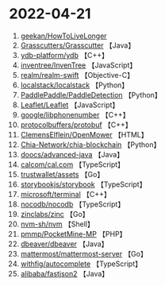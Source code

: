 # 2022-04-21

1. [geekan/HowToLiveLonger](https://github.com/geekan/HowToLiveLonger) 
2. [Grasscutters/Grasscutter](https://github.com/Grasscutters/Grasscutter) 【Java】
3. [ydb-platform/ydb](https://github.com/ydb-platform/ydb) 【C++】
4. [inventree/InvenTree](https://github.com/inventree/InvenTree) 【JavaScript】
5. [realm/realm-swift](https://github.com/realm/realm-swift) 【Objective-C】
6. [localstack/localstack](https://github.com/localstack/localstack) 【Python】
7. [PaddlePaddle/PaddleDetection](https://github.com/PaddlePaddle/PaddleDetection) 【Python】
8. [Leaflet/Leaflet](https://github.com/Leaflet/Leaflet) 【JavaScript】
9. [google/libphonenumber](https://github.com/google/libphonenumber) 【C++】
10. [protocolbuffers/protobuf](https://github.com/protocolbuffers/protobuf) 【C++】
11. [ClemensElflein/OpenMower](https://github.com/ClemensElflein/OpenMower) 【HTML】
12. [Chia-Network/chia-blockchain](https://github.com/Chia-Network/chia-blockchain) 【Python】
13. [doocs/advanced-java](https://github.com/doocs/advanced-java) 【Java】
14. [calcom/cal.com](https://github.com/calcom/cal.com) 【TypeScript】
15. [trustwallet/assets](https://github.com/trustwallet/assets) 【Go】
16. [storybookjs/storybook](https://github.com/storybookjs/storybook) 【TypeScript】
17. [microsoft/terminal](https://github.com/microsoft/terminal) 【C++】
18. [nocodb/nocodb](https://github.com/nocodb/nocodb) 【TypeScript】
19. [zinclabs/zinc](https://github.com/zinclabs/zinc) 【Go】
20. [nvm-sh/nvm](https://github.com/nvm-sh/nvm) 【Shell】
21. [pmmp/PocketMine-MP](https://github.com/pmmp/PocketMine-MP) 【PHP】
22. [dbeaver/dbeaver](https://github.com/dbeaver/dbeaver) 【Java】
23. [mattermost/mattermost-server](https://github.com/mattermost/mattermost-server) 【Go】
24. [withfig/autocomplete](https://github.com/withfig/autocomplete) 【TypeScript】
25. [alibaba/fastjson2](https://github.com/alibaba/fastjson2) 【Java】
